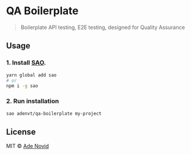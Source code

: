 # QA Boilerplate

> Boilerplate API testing, E2E testing, designed for Quality Assurance

## Usage

### 1. Install [SAO](https://github.com/saojs/sao).

```bash
yarn global add sao
# or
npm i -g sao
```

### 2. Run installation

```bash
sao adenvt/qa-boilerplate my-project
```

## License

MIT &copy; [Ade Novid](github.com/adenvt)
